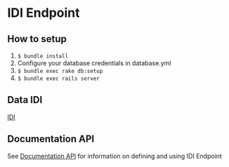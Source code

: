 # IDI Endpoint

## How to setup

1. `$ bundle install`
2. Configure your database credentials in database.yml
2. `$ bundle exec rake db:setup`
3. `$ bundle exec rails server`

## Data IDI
[IDI](https://github.com/pemiluAPI/pemilu-data/tree/master/idi)

## Documentation API
See [Documentation API](http://docs.idiapi.apiary.io/) for information on defining and using IDI Endpoint
